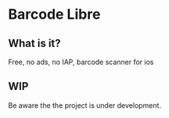# Barcode Libre

## What is it?

Free, no ads, no IAP, barcode scanner for ios 

## WIP
Be aware the the project is under development.
